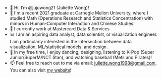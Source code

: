 - 👋 Hi, I’m @jujuwong21 (Juliette Wong)!
- 🏫 I'm a recent 2021 graduate at Carnegie Mellon University, where I studied Math (Operations Research and Statistics Concentration) with minors in Human-Computer Interaction and Chinese Studies.
- 🏦 I currently work at Mastercard Data & Services
- 📊 I am an aspiring data analyst, data scientist, or visualization engineer. I am particularly interested in the intersection between data visualization, ML/statistical models, and design.
- 💞️ In my free time, I enjoy dancing, designing, listening to K-Pop (Super Junior/SuperM/NCT Stan), and watching baseball (Mets and Pirates)!
- 📫 Feel free to reach out to me via email: juliette.wong1998@gmail.com. You can also visit [my website](https://www.juliettewong.com/)!

<!---
jujuwong21/jujuwong21 is a ✨ special ✨ repository because its `README.md` (this file) appears on your GitHub profile.
You can click the Preview link to take a look at your changes.
--->
